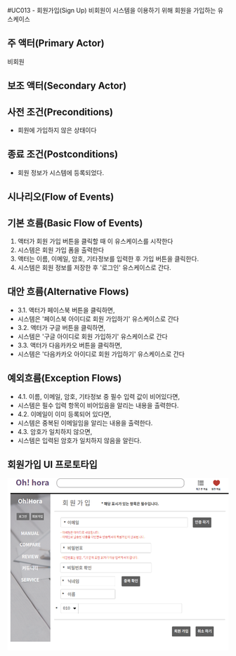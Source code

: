 #UC013 - 회원가입(Sign Up)
비회원이 시스템을 이용하기 위해 회원을 가입하는 유스케이스

## 주 액터(Primary Actor)
비회원

## 보조 액터(Secondary Actor)

## 사전 조건(Preconditions)
- 회원에 가입하지 않은 상태이다

## 종료 조건(Postconditions)
- 회원 정보가 시스템에 등록되었다.

## 시나리오(Flow of Events)

## 기본 흐름(Basic Flow of Events)
1. 액터가 회원 가입 버튼을 클릭할 때 이 유스케이스를 시작한다
2. 시스템은 회원 가입 폼을 출력한다
3. 액터는 이름, 이메일, 암호, 기타정보를 입력한 후 가입 버튼을 클릭한다.
4. 시스템은 회원 정보를 저장한 후 '로그인' 유스케이스로 간다.

## 대안 흐름(Alternative Flows)
- 3.1. 액터가 페이스북 버튼을 클릭하면,
 - 시스템은 '페이스북 아이디로 회원 가입하기' 유스케이스로 간다
- 3.2. 액터가 구글 버튼을 클릭하면,
 - 시스템은 '구글 아이디로 회원 가입하기' 유스케이스로 간다
- 3.3. 액터가 다음카카오 버튼을 클릭하면,
 - 시스템은 '다음카카오 아이디로 회원 가입하기' 유스케이스로 간다 

## 예외흐름(Exception Flows)
- 4.1. 이름, 이메일, 암호, 기타정보 중 필수 입력 값이 비어있다면,
 - 시스템은 필수 입력 항목이 비어있음을 알리는 내용을 출력한다.
- 4.2. 이메일이 이미 등록되어 있다면,
 - 시스템은 중복된 이메일임을 알리는 내용을 출력한다.
- 4.3. 암호가 일치하지 않으면,
 - 시스템은 입력된 암호가 일치하지 않음을 알린다.

## 회원가입 UI 프로토타입

![회원가입](./images/회원가입.png)